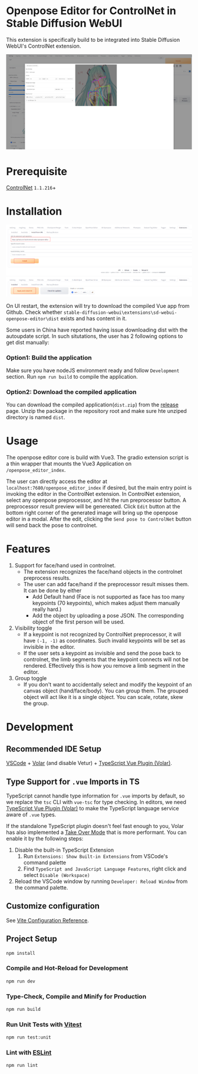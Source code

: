 # Openpose Editor for ControlNet in Stable Diffusion WebUI

This extension is specifically build to be integrated into Stable Diffusion 
WebUI's ControlNet extension.

![editor_in_modal](/readme_assets/editor_in_modal.png)

# Prerequisite
[ControlNet](https://github.com/Mikubill/sd-webui-controlnet) `1.1.216`+

# Installation
![installation_guide](/readme_assets/install_guide.png)
![restart_ui_guide](/readme_assets/restart_ui_guide.png)

On UI restart, the extension will try to download the compiled Vue app from
Github. Check whether `stable-diffusion-webui\extensions\sd-webui-openpose-editor\dist`
exists and has content in it. 

Some users in China have reported having issue downloading dist with the autoupdate
script. In such situtations, the user has 2 following options to get dist
manually:

### Option1: Build the application 
Make sure you have nodeJS environment ready and follow `Development` section.
Run `npm run build` to compile the application.

### Option2: Download the compiled application
You can download the compiled application(`dist.zip`) from the 
[release](https://github.com/huchenlei/sd-webui-openpose-editor/releases) page. 
Unzip the package in the repository root and make sure hte unziped directory is 
named `dist`.

# Usage
The openpose editor core is build with Vue3. The gradio extension script is 
a thin wrapper that mounts the Vue3 Application on `/openpose_editor_index`.

The user can directly access the editor at `localhost:7680/openpose_editor_index`
if desired, but the main entry point is invoking the editor in the ControlNet 
extension. In ControlNet extension, select any openpose preprocessor, and hit
the run preprocessor button. A preprocessor result preview will be genereated.
Click `Edit` button at the bottom right corner of the generated image will bring
up the openpose editor in a modal. After the edit, clicking the 
`Send pose to ControlNet` button will send back the pose to controlnet.

# Features
1. Support for face/hand used in controlnet.
    - The extension recognizes the face/hand objects in the controlnet preprocess
    results.
    - The user can add face/hand if the preprocessor result misses them. It can
    be done by either
        - Add Default hand (Face is not supported as face has too many keypoints (70 keypoints),
        which makes adjust them manually really hard.)
        - Add the object by uploading a pose JSON. The corresponding object of
        the first person will be used.
1. Visibility toggle
    - If a keypoint is not recognized by ControlNet preprocessor, it will have
    `(-1, -1)` as coordinates. Such invalid keypoints will be set as invisible 
    in the editor.
    - If the user sets a keypoint as invisible and send the pose back to 
    controlnet, the limb segments that the keypoint connects will not be rendered.
    Effectively this is how you remove a limb segment in the editor.
1. Group toggle
    - If you don't want to accidentally select and modify the keypoint of an 
    canvas object (hand/face/body). You can group them. The grouped object will
    act like it is a single object. You can scale, rotate, skew the group.

# Development
## Recommended IDE Setup

[VSCode](https://code.visualstudio.com/) + [Volar](https://marketplace.visualstudio.com/items?itemName=Vue.volar) (and disable Vetur) + [TypeScript Vue Plugin (Volar)](https://marketplace.visualstudio.com/items?itemName=Vue.vscode-typescript-vue-plugin).

## Type Support for `.vue` Imports in TS

TypeScript cannot handle type information for `.vue` imports by default, so we replace the `tsc` CLI with `vue-tsc` for type checking. In editors, we need [TypeScript Vue Plugin (Volar)](https://marketplace.visualstudio.com/items?itemName=Vue.vscode-typescript-vue-plugin) to make the TypeScript language service aware of `.vue` types.

If the standalone TypeScript plugin doesn't feel fast enough to you, Volar has also implemented a [Take Over Mode](https://github.com/johnsoncodehk/volar/discussions/471#discussioncomment-1361669) that is more performant. You can enable it by the following steps:

1. Disable the built-in TypeScript Extension
    1) Run `Extensions: Show Built-in Extensions` from VSCode's command palette
    2) Find `TypeScript and JavaScript Language Features`, right click and select `Disable (Workspace)`
2. Reload the VSCode window by running `Developer: Reload Window` from the command palette.

## Customize configuration

See [Vite Configuration Reference](https://vitejs.dev/config/).

## Project Setup

```sh
npm install
```

### Compile and Hot-Reload for Development

```sh
npm run dev
```

### Type-Check, Compile and Minify for Production

```sh
npm run build
```

### Run Unit Tests with [Vitest](https://vitest.dev/)

```sh
npm run test:unit
```

### Lint with [ESLint](https://eslint.org/)

```sh
npm run lint
```
